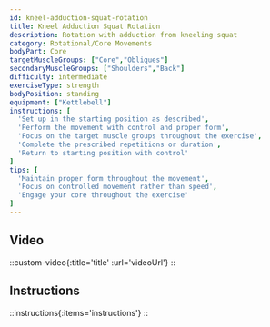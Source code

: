 ```yaml
---
id: kneel-adduction-squat-rotation
title: Kneel Adduction Squat Rotation
description: Rotation with adduction from kneeling squat
category: Rotational/Core Movements
bodyPart: Core
targetMuscleGroups: ["Core","Obliques"]
secondaryMuscleGroups: ["Shoulders","Back"]
difficulty: intermediate
exerciseType: strength
bodyPosition: standing
equipment: ["Kettlebell"]
instructions: [
  'Set up in the starting position as described',
  'Perform the movement with control and proper form',
  'Focus on the target muscle groups throughout the exercise',
  'Complete the prescribed repetitions or duration',
  'Return to starting position with control'
]
tips: [
  'Maintain proper form throughout the movement',
  'Focus on controlled movement rather than speed',
  'Engage your core throughout the exercise'
]
---
```


## Video

::custom-video{:title='title' :url='videoUrl'}
::

## Instructions

::instructions{:items='instructions'}
::

